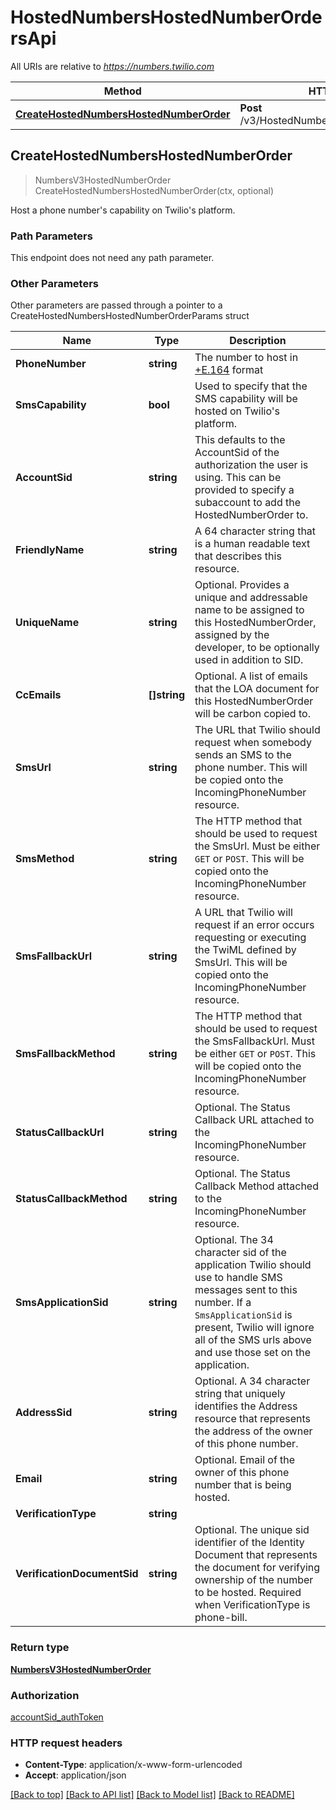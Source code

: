# HostedNumbersHostedNumberOrdersApi

All URIs are relative to *https://numbers.twilio.com*

Method | HTTP request | Description
------------- | ------------- | -------------
[**CreateHostedNumbersHostedNumberOrder**](HostedNumbersHostedNumberOrdersApi.md#CreateHostedNumbersHostedNumberOrder) | **Post** /v3/HostedNumbers/HostedNumberOrders | 



## CreateHostedNumbersHostedNumberOrder

> NumbersV3HostedNumberOrder CreateHostedNumbersHostedNumberOrder(ctx, optional)



Host a phone number's capability on Twilio's platform.

### Path Parameters

This endpoint does not need any path parameter.

### Other Parameters

Other parameters are passed through a pointer to a CreateHostedNumbersHostedNumberOrderParams struct


Name | Type | Description
------------- | ------------- | -------------
**PhoneNumber** | **string** | The number to host in [+E.164](https://en.wikipedia.org/wiki/E.164) format
**SmsCapability** | **bool** | Used to specify that the SMS capability will be hosted on Twilio's platform.
**AccountSid** | **string** | This defaults to the AccountSid of the authorization the user is using. This can be provided to specify a subaccount to add the HostedNumberOrder to.
**FriendlyName** | **string** | A 64 character string that is a human readable text that describes this resource.
**UniqueName** | **string** | Optional. Provides a unique and addressable name to be assigned to this HostedNumberOrder, assigned by the developer, to be optionally used in addition to SID.
**CcEmails** | **[]string** | Optional. A list of emails that the LOA document for this HostedNumberOrder will be carbon copied to.
**SmsUrl** | **string** | The URL that Twilio should request when somebody sends an SMS to the phone number. This will be copied onto the IncomingPhoneNumber resource.
**SmsMethod** | **string** | The HTTP method that should be used to request the SmsUrl. Must be either `GET` or `POST`.  This will be copied onto the IncomingPhoneNumber resource.
**SmsFallbackUrl** | **string** | A URL that Twilio will request if an error occurs requesting or executing the TwiML defined by SmsUrl. This will be copied onto the IncomingPhoneNumber resource.
**SmsFallbackMethod** | **string** | The HTTP method that should be used to request the SmsFallbackUrl. Must be either `GET` or `POST`. This will be copied onto the IncomingPhoneNumber resource.
**StatusCallbackUrl** | **string** | Optional. The Status Callback URL attached to the IncomingPhoneNumber resource.
**StatusCallbackMethod** | **string** | Optional. The Status Callback Method attached to the IncomingPhoneNumber resource.
**SmsApplicationSid** | **string** | Optional. The 34 character sid of the application Twilio should use to handle SMS messages sent to this number. If a `SmsApplicationSid` is present, Twilio will ignore all of the SMS urls above and use those set on the application.
**AddressSid** | **string** | Optional. A 34 character string that uniquely identifies the Address resource that represents the address of the owner of this phone number.
**Email** | **string** | Optional. Email of the owner of this phone number that is being hosted.
**VerificationType** | **string** | 
**VerificationDocumentSid** | **string** | Optional. The unique sid identifier of the Identity Document that represents the document for verifying ownership of the number to be hosted. Required when VerificationType is phone-bill.

### Return type

[**NumbersV3HostedNumberOrder**](NumbersV3HostedNumberOrder.md)

### Authorization

[accountSid_authToken](../README.md#accountSid_authToken)

### HTTP request headers

- **Content-Type**: application/x-www-form-urlencoded
- **Accept**: application/json

[[Back to top]](#) [[Back to API list]](../README.md#documentation-for-api-endpoints)
[[Back to Model list]](../README.md#documentation-for-models)
[[Back to README]](../README.md)

